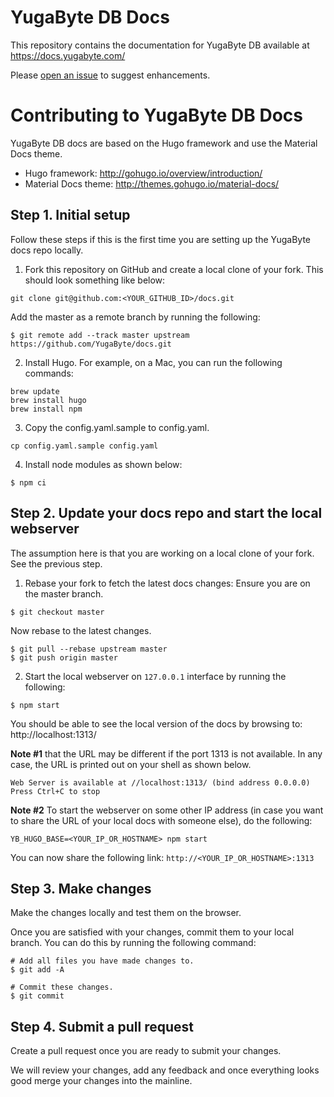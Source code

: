 # YugaByte DB Docs

This repository contains the documentation for YugaByte DB available at https://docs.yugabyte.com/

Please [open an issue](https://github.com/YugaByte/docs/issues) to suggest enhancements.


# Contributing to YugaByte DB Docs

YugaByte DB docs are based on the Hugo framework and use the Material Docs theme.

* Hugo framework: http://gohugo.io/overview/introduction/
* Material Docs theme: http://themes.gohugo.io/material-docs/


## Step 1. Initial setup

Follow these steps if this is the first time you are setting up the YugaByte docs repo locally.

1. Fork this repository on GitHub and create a local clone of your fork. This should look something like below:
```
git clone git@github.com:<YOUR_GITHUB_ID>/docs.git
```

Add the master as a remote branch by running the following:
```
$ git remote add --track master upstream https://github.com/YugaByte/docs.git
```

2. Install Hugo. For example, on a Mac, you can run the following commands:
```
brew update
brew install hugo
brew install npm
```

3. Copy the config.yaml.sample to config.yaml.
```
cp config.yaml.sample config.yaml
```

4. Install node modules as shown below:
```
$ npm ci
```

## Step 2. Update your docs repo and start the local webserver

The assumption here is that you are working on a local clone of your fork. See the previous step.

1. Rebase your fork to fetch the latest docs changes:
Ensure you are on the master branch.
```
$ git checkout master
```

Now rebase to the latest changes.
```
$ git pull --rebase upstream master
$ git push origin master
```

2. Start the local webserver on `127.0.0.1` interface by running the following:
```
$ npm start
```

You should be able to see the local version of the docs by browsing to:
http://localhost:1313/

**Note #1** that the URL may be different if the port 1313 is not available. In any case, the URL is printed out on your shell as shown below.
```
Web Server is available at //localhost:1313/ (bind address 0.0.0.0)
Press Ctrl+C to stop
```

**Note #2** To start the webserver on some other IP address (in case you want to share the URL of your local docs with someone else), do the following:
```
YB_HUGO_BASE=<YOUR_IP_OR_HOSTNAME> npm start
```
You can now share the following link: `http://<YOUR_IP_OR_HOSTNAME>:1313`


## Step 3. Make changes

Make the changes locally and test them on the browser.

Once you are satisfied with your changes, commit them to your local branch. You can do this by running the following command:
```
# Add all files you have made changes to.
$ git add -A

# Commit these changes.
$ git commit
```

## Step 4. Submit a pull request

Create a pull request once you are ready to submit your changes.

We will review your changes, add any feedback and once everything looks good merge your changes into the mainline.
